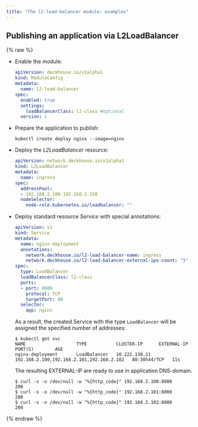 ```yaml
---
title: "The l2-load-balancer module: examples"
---
```


## Publishing an application via L2LoadBalancer

{% raw %}
* Enable   the module:

  ```yaml
  apiVersion: deckhouse.io/v1alpha1
  kind: ModuleConfig
  metadata:
    name: l2-load-balancer
  spec:
    enabled: true
    settings:
      loadBalancerClass: l2-class #optional
    version: 1
  ```

* Prepare the application to publish:

  ```shell
  kubectl create deploy nginx --image=nginx
  ```

* Deploy the _L2LoadBalancer_ resource:

  ```yaml
  apiVersion: network.deckhouse.io/v1alpha1
  kind: L2LoadBalancer
  metadata:
    name: ingress
  spec:
    addressPool:
    - 192.168.2.100-192.168.2.150
    nodeSelector:
      node-role.kubernetes.io/loadbalancer: "" 
  ```

* Deploy standard resource _Service_ with special annotations:

  ```yaml
  apiVersion: v1
  kind: Service
  metadata:
    name: nginx-deployment
    annotations:
      network.deckhouse.io/l2-load-balancer-name: ingress
      network.deckhouse.io/l2-load-balancer-external-ips-count: "3"
  spec:
    type: LoadBalancer
    loadBalancerClass: l2-class
    ports:
    - port: 8000
      protocol: TCP
      targetPort: 80
    selector:
      app: nginx
  ```

  As a result, the created Service with the type `LoadBalancer` will be assigned the specified number of addresses:

  ```shell
  $ kubectl get svc
  NAME                   TYPE           CLUSTER-IP      EXTERNAL-IP                                 PORT(S)        AGE
  nginx-deployment       LoadBalancer   10.222.130.11   192.168.2.100,192.168.2.101,192.168.2.102   80:30544/TCP   11s
  ```

  The resulting EXTERNAL-IP are ready to use in application DNS-domain.

  ```shell
  $ curl -s -o /dev/null -w "%{http_code}" 192.168.2.100:8000
  200
  $ curl -s -o /dev/null -w "%{http_code}" 192.168.2.101:8000
  200
  $ curl -s -o /dev/null -w "%{http_code}" 192.168.2.102:8000
  200
  ```

{% endraw %}
